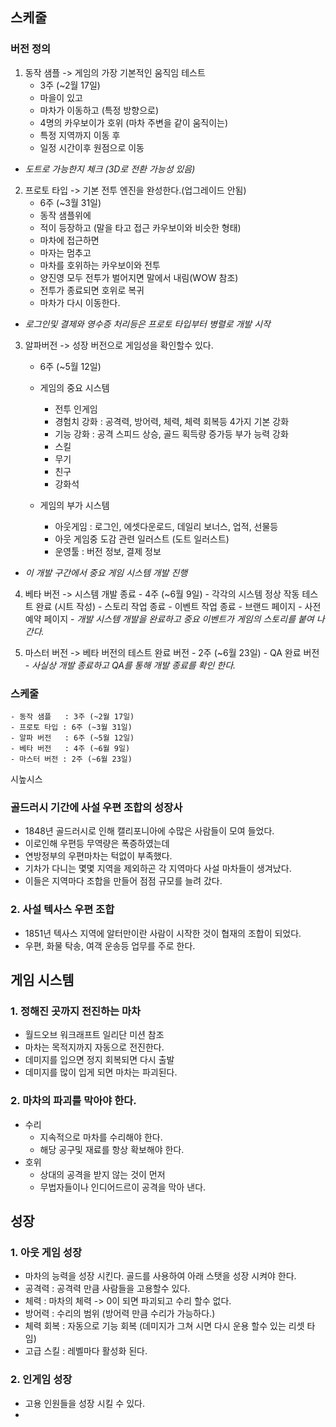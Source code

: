 ## 스케줄
### 버전 정의
1) 동작 샘플 -> 게임의 가장 기본적인 움직임 테스트
    - 3주 (~2월 17일)
    - 마을이 있고 
    - 마차가 이동하고 (특정 방향으로)
    - 4명의 카우보이가 호위 (마차 주변을 같이 움직이는)
    - 특정 지역까지 이동 후
    - 일정 시간이후 원점으로 이동
  * <i> 도트로 가능한지 체크 (3D로 전환 가능성 있음)</i>

2) 프로토 타입 -> 기본 전투 엔진을 완성한다.(업그레이드 안됨)
    - 6주 (~3월 31일)
    - 동작 샘플위에 
    - 적이 등장하고 (말을 타고 접근 카우보이와 비슷한 형태)
    - 마차에 접근하면 
    - 마자는 멈추고 
    - 마차를 호위하는 카우보이와 전투
    - 양진영 모두 전투가 벌어지면 말에서 내림(WOW 참조)
    - 전투가 종료되면 호위로 복귀
    - 마차가 다시 이동한다.
- <i>로그인및 결제와 영수증 처리등은 프로토 타입부터 병렬로 개발 시작 </i> 

3) 알파버전 -> 성장 버전으로 게임성을 확인할수 있다.
    - 6주 (~5월 12일)
    - 게임의 중요 시스템    
      - 전투 인게임 
      - 경험치 강화 : 공격력, 방어력, 체력, 체력 회복등 4가지 기본 강화 
      - 기능 강화 : 공격 스피드 상승, 골드 획득량 증가등 부가 능력 강화 
      - 스킬 
      - 무기
      - 친구
      - 강화석
    
    - 게임의 부가 시스템   
      - 아웃게임 : 로그인, 에셋다운로드, 데일리 보너스, 업적, 선물등
      - 아웃 게임중 도감 관련 일러스트 (도트 일러스트)
      - 운영툴 : 버전 정보, 결제 정보
- <i>이 개발 구간에서 중요 게임 시스템 개발 진행</i>
   
4) 베타 버전 -> 시스템 개발 종료
        - 4주 (~6월 9일)
        - 각각의 시스템 정상 작동 테스트 완료 (시트 작성)
        - 스토리 작업 종료 
        - 이벤트 작업 종료
        - 브랜드 페이지
        - 사전예약 페이지
        - <i>개발 시스템 개발을 완료하고 중요 이벤트가 게임의 스토리를 붙여 나간다.</i>

5) 마스터 버전 -> 베타 버전의 테스트 완료 버전
        - 2주 (~6월 23일)
        - QA 완료 버전 
        - <i>사실상 개발 종료하고 QA를 통해 개발 종료를 확인 한다.</i>


### 스케줄
    - 동작 샘플   : 3주 (~2월 17일)
    - 프로토 타입 : 6주 (~3월 31일)
    - 알파 버전   : 6주 (~5월 12일)
    - 베타 버전   : 4주 (~6월 9일)
    - 마스터 버전 : 2주 (~6월 23일)


시높시스
### 골드러시 기간에 사설 우편 조합의 성장사
- 1848년 골드러시로 인해 캘리포니아에 수많은 사람들이 모여 들었다. 
- 이로인해 우편등 무역량은 폭증하였는데 
- 연방정부의 우편마차는 턱없이 부족했다. 
- 기차가 다니는 몇몇 지역을 제외하곤 각 지역마다 사설 마차들이 생겨났다. 
- 이들은 지역마다 조합을 만들어 점점 규모를 늘려 갔다. 

### 2. 사설 텍사스 우편 조합
- 1851년 텍사스 지역에 알터만이란 사람이 시작한 것이 협재의 조합이 되었다. 
- 우편, 화물 탁송, 여객 운송등 업무를 주로 한다. 


## 게임 시스템
### 1. 정해진 곳까지 전진하는 마차
- 월드오브 워크래프트 일리단 미션 참조 
- 마차는 목적지까지 자동으로 전진한다. 
- 데미지를 입으면 정지 회복되면 다시 출발 
- 데미지를 많이 입게 되면 마차는 파괴된다.

### 2. 마차의 파괴를 막아야 한다. 
  - 수리
    - 지속적으로 마차를 수리해야 한다. 
    - 해당 공구및 재료를 항상 확보해야 한다. 
  - 호위
    - 상대의 공격을 받지 않는 것이 먼저
    - 무법자들이나 인디어드르이 공격을 막아 낸다. 

## 성장 
### 1. 아웃 게임 성장 
- 마차의 능력을 성장 시킨다. 골드를 사용하여 아래 스탯을 성장 시켜야 한다.
- 공격력 : 공격력 만큼 사람들을 고용할수 있다. 
- 체력 : 마차의 체력 -> 0이 되면 파괴되고 수리 할수 없다. 
- 방어력 : 수리의 범위 (방어력 만큼 수리가 가능하다.)
- 체력 회복 : 자동으로 기능 회복 (데미지가 그쳐 시면 다시 운용 할수 있는 리셋 타임)
- 고급 스킬 : 레벨마다 활성화 된다. 

### 2. 인게임 성장
- 고용 인원들을 성장 시킬 수 있다. 
- 
